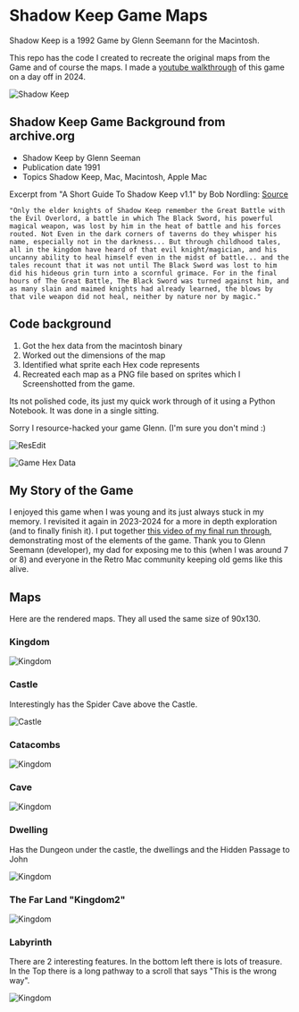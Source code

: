 # Shadow Keep Game Maps

Shadow Keep is a 1992 Game by Glenn Seemann for the Macintosh.

This repo has the code I created to recreate the original maps from the Game and of course the maps.  I made a [youtube walkthrough](https://youtu.be/kR4bPufW1vw) of this game on a day off in  2024.

![Shadow Keep](ShadowKeepIntro.png)

## Shadow Keep Game Background from archive.org

- Shadow Keep by Glenn Seeman
- Publication date 1991
- Topics Shadow Keep, Mac, Macintosh, Apple Mac

Excerpt from "A Short Guide To Shadow Keep v1.1" by Bob Nordling: [Source](https://archive.org/details/ShadowKeepMacintosh)

    "Only the elder knights of Shadow Keep remember the Great Battle with the Evil Overlord, a battle in which The Black Sword, his powerful magical weapon, was lost by him in the heat of battle and his forces routed. Not Even in the dark corners of taverns do they whisper his name, especially not in the darkness... But through childhood tales, all in the kingdom have heard of that evil knight/magician, and his uncanny ability to heal himself even in the midst of battle... and the tales recount that it was not until The Black Sword was lost to him did his hideous grin turn into a scornful grimace. For in the final hours of The Great Battle, The Black Sword was turned against him, and as many slain and maimed knights had already learned, the blows by that vile weapon did not heal, neither by nature nor by magic."

    
## Code background

1. Got the hex data from the macintosh binary
2. Worked out the dimensions of the map
3. Identified what sprite each Hex code represents
4. Recreated each map as a PNG file based on sprites which I Screenshotted from the game.

Its not polished code, its just my quick work through of it using a Python Notebook. It was done in a single sitting.


Sorry I resource-hacked your game Glenn. (I'm sure you don't mind :)

![ResEdit](_source_resedit/ResEdit%20Data1.png)


![Game Hex Data](_source_resedit/ResEdit%20Data2-Hex-Where%20the%20data%20sits!.png)



## My Story of the Game

I enjoyed this game when I was young and its just always stuck in my memory. I revisited it again in 2023-2024 for a more in depth exploration (and to finally finish it). I put together [this video of my final run through](https://youtu.be/kR4bPufW1vw), demonstrating most of the elements of the game.
Thank you to Glenn Seemann (developer), my dad for exposing me to this  (when I was around 7 or 8) and everyone in the Retro Mac community keeping old gems like this alive.

## Maps
Here are the rendered maps. They all used the same size of 90x130.

### Kingdom
![Kingdom](map-kingdom.png)

### Castle 
Interestingly has the Spider Cave above the Castle.


![Castle](map-castle.png)

### Catacombs
![Kingdom](map-catacombs.png)

### Cave
![Kingdom](map-cave.png)

### Dwelling
Has the Dungeon under the castle, the dwellings and the Hidden Passage to John


![Kingdom](map-dwelling.png)

### The Far Land "Kingdom2"
![Kingdom](map-kingdom2.png)

### Labyrinth

There are 2 interesting features. In the bottom left there is lots of treasure. In the Top there is a long pathway to a scroll that says "This is the wrong way".


![Kingdom](map-labyrinth.png)
